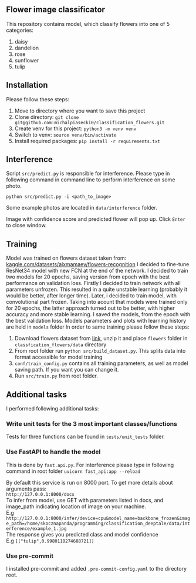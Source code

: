 ## Flower image classificator



This repository contains model, which classify flowers into one of 5 categories:
1. daisy
2. dandelion
3. rose
4. sunflower
5. tulip


## Installation

Please follow these steps:

1. Move to directory where you want to save this project
1. Clone directory: `git clone git@github.com:michalpiasecki0/classification_flowers.git`
2. Create venv for this project: `python3 -m venv venv`
3. Switch to venv: `source venv/bin/activate`
3. Install required packages: `pip install -r requirements.txt`


## Interference

Script `src/predict.py` is responsible for interference.
Please type in following command in command line to perform interference on some photo.

`python src/predict.py -i <path_to_image>`

Some example photos are located in `data/interference` folder.

Image with confidence score and predicted flower will pop up. Click `Enter` to close window.

## Training 

Model was trained on flowers dataset taken from: [kaggle.com/datasets/alxmamaev/flowers-recognition](https://www.kaggle.com/datasets/alxmamaev/flowers-recognition)
I decided to fine-tune ResNet34 model with new FCN at the end of the network. I decided to train two models for 20 epochs, saving version from epoch with the best performance on validation loss. Firstly I decided to train network with all parameters unfrozen. This resulted in a quite unstable learning (probably it would be better, after longer time). Later, i decided to train model, with convolutional part frozen. Taking into acount that models were trained only for 20 epochs, the latter approach turned out to be better, with higher accuracy and more stable learning. I saved the models, from the epoch with the best validation loss. Models parameters and plots with learning history are held in `models` folder
In order to same training please follow these steps:

1. Download flowers dataset from [link](https://www.kaggle.com/datasets/alxmamaev/flowers-recognition), unzip it and 
place `flowers` folder  in `classfication_flowers/data` directory
2. From root folder run `python src/build_dataset.py`. This splits data into format accessible for model training
3. `conf/train_config.py` contains all training parameters, as well as model saving path. If you want you can change it.
4. Run `src/train.py` from root folder.


## Additional tasks
I performed following additional tasks:
### Write unit tests for the 3 most important classes/functions
  Tests for three functions can be found in `tests/unit_tests` folder.
### Use FastAPI to handle the model
This is done by `fast.api.py`. For interference please type in following command in root folder
`uvicorn fast_api:app --reload`

By default this service is run on 8000 port. To get more details about arguments pass:  
`http://127.0.0.1:8000/docs`  
To infer from model, use GET with parameters listed in docs, and image_path indicating location of image on your machine.  
E.g `http://127.0.0.1:8000/infer/device=cpu&model_name=backbone_frozen&image_path=/home/skocznapanda/programming/classification_deeptale/data/interference/example_1.jpg`    
The response gives you predicted class and model confidence    
E.g `[["tulip",0.9980118274688721]]`

### Use pre-commit
I installed pre-commit and added `.pre-commit-config.yaml`  to the directory root.


